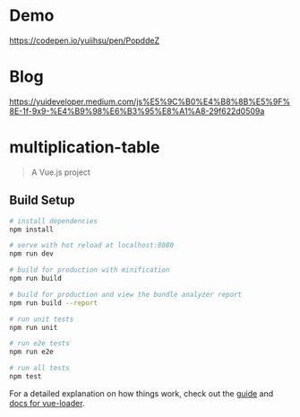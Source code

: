 # Demo
https://codepen.io/yuiihsu/pen/PopddeZ

# Blog 
https://yuideveloper.medium.com/js%E5%9C%B0%E4%B8%8B%E5%9F%8E-1f-9x9-%E4%B9%98%E6%B3%95%E8%A1%A8-29f622d0509a

# multiplication-table

> A Vue.js project

## Build Setup

``` bash
# install dependencies
npm install

# serve with hot reload at localhost:8080
npm run dev

# build for production with minification
npm run build

# build for production and view the bundle analyzer report
npm run build --report

# run unit tests
npm run unit

# run e2e tests
npm run e2e

# run all tests
npm test
```

For a detailed explanation on how things work, check out the [guide](http://vuejs-templates.github.io/webpack/) and [docs for vue-loader](http://vuejs.github.io/vue-loader).
